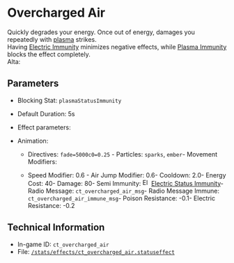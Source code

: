 # Overcharged Air

Quickly degrades your energy. Once out of energy, damages you repeatedly with [plasma](https://ceterai.github.io/MyEnternia/Wiki/Tags/Plasma) strikes.  
Having [Electric Immunity](https://ceterai.github.io/MyEnternia/Wiki/ElectricImmunity) minimizes negative effects, while [Plasma Immunity](https://ceterai.github.io/MyEnternia/Wiki/PlasmaImmunity) blocks the effect completely.  
Alta: 

## Parameters

- Blocking Stat: `plasmaStatusImmunity`
- Default Duration: 5s
- Effect parameters: 

- Animation: 

  - Directives: `fade=5000c0=0.25`  - Particles: `sparks`, `ember`- Movement Modifiers: 

  - Speed Modifier: 0.6  - Air Jump Modifier: 0.6- Cooldown: 2.0- Energy Cost: 40- Damage: 80- Semi Immunity: <img src="https://starbounder.org/mediawiki/images/4/42/Status_Electric_Resistance.png" alt="Electric Status Immunity icon" loading="lazy" height="16px" width="16px" /> [Electric Status Immunity](https://starbounder.org/Electric_Resistance)- Radio Message: `ct_overcharged_air_msg`- Radio Message Immune: `ct_overcharged_air_immune_msg`- Poison Resistance: -0.1- Electric Resistance: -0.2

## Technical Information

- In-game ID: `ct_overcharged_air`
- File: [`/stats/effects/ct_overcharged_air.statuseffect`](https://github.com/Ceterai/Enternia/blob/main/stats/effects/ct_overcharged_air.statuseffect)

